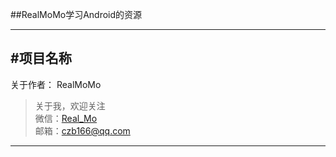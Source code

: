 ##RealMoMo学习Android的资源


---
#项目名称
-------------

关于作者：
RealMoMo
> 关于我，欢迎关注  
   微信：[Real_Mo]()  
   邮箱：czb166@qq.com


---------------